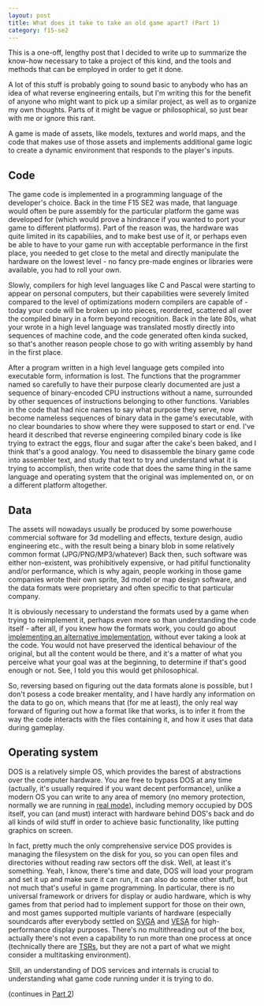 ```yaml
---
layout: post
title: What does it take to take an old game apart? (Part 1)
category: f15-se2
---
```

This is a one-off, lengthy post that I decided to write up to summarize the know-how necessary to take a project of this kind, and the tools and methods that can be employed in order to get it done.

A lot of this stuff is probably going to sound basic to anybody who has an idea of what reverse engineering entails, but I'm writing this for the benefit of anyone who might want to pick up a similar project, as well as to organize my own thoughts. Parts of it might be vague or philosophical, so just bear with me or ignore this rant.

A game is made of assets, like models, textures and world maps, and the code that makes use of those assets and implements additional game logic to create a dynamic environment that responds to the player's inputs.

## Code

The game code is implemented in a programming language of the developer's choice. Back in the time F15 SE2 was made, that language would often be pure assembly for the particular platform the game was developed for (which would prove a hindrance if you wanted to port your game to different platforms). Part of the reason was, the hardware was quite limited in its capabiliies, and to make best use of it, or perhaps even be able to have to your game run with acceptable performance in the first place, you needed to get close to the metal and directly manipulate the hardware on the lowest level - no fancy pre-made engines or libraries were available, you had to roll your own. 

Slowly, compilers for high level languages like C and Pascal were starting to appear on personal computers, but their capabilities were severely limited compared to the level of optimizations modern compilers are capable of - today your code will be broken up into pieces, reordered, scattered all over the compiled binary in a form beyond recognition. Back in the late 80s, what your wrote in a high level language was translated mostly directly into sequences of machine code, and the code generated often kinda sucked, so that's another reason people chose to go with writing assembly by hand in the first place.

After a program written in a high level language gets compiled into executable form, information is lost. The functions that the programmer named so carefully to have their purpose clearly documented are just a sequence of binary-encoded CPU instructions without a name, surrounded by other sequences of instructions belonging to other functions. Variables in the code that had nice names to say what purpose they serve, now become nameless sequences of binary data in the game's executable, with no clear boundaries to show where they were supposed to start or end. I've heard it described that reverse engineering compiled binary code is like trying to extract the eggs, flour and sugar after the cake's been baked, and I think that's a good analogy. You need to disassemble the binary game code into assembler text, and study that text to try and understand what it is trying to accomplish, then write code that does the same thing in the same language and operating system that the original was implemented on, or on a different platform altogether.

## Data

The assets will nowadays usually be produced by some powerhouse commercial software for 3d modelling and effects, texture design, audio engineering etc., with the result being a binary blob in some relatively common format (JPG/PNG/MP3/whatever) Back then, such software was either non-existent, was prohibitively expensive, or had pitiful functionality and/or performance, which is why again, people working in those game companies wrote their own sprite, 3d model or map design software, and the data formats were proprietary and often specific to that particular company. 

It is obviously necessary to understand the formats used by a game when trying to reimplement it, perhaps even more so than understanding the code itself - after all, if you knew how the formats work, you could go about [implementing an alternative implementation](https://fabiensanglard.net/reverse_engineering_strike_commander/), without ever taking a look at the code. You would not have preserved the identical behaviour of the original, but all the content would be there, and it's a matter of what you perceive what your goal was at the beginning, to determine if that's good enough or not. See, I told you this would get philosophical. 

So, reversing based on figuring out the data formats alone is possible, but I don't posess a code breaker mentality, and I have hardly any information on the data to go on, which means that (for me at least), the only real way forward of figuring out how a format like that works, is to infer it from the way the code interacts with the files containing it, and how it uses that data during gameplay.

## Operating system

DOS is a relatively simple OS, which provides the barest of abstractions over the computer hardware. You are free to bypass DOS at any time (actually, it's usually required if you want decent performance), unlike a modern OS you can write to any area of memory (no memory protection, normally we are running in [real mode](https://en.wikipedia.org/wiki/Real_mode)), including memory occupied by DOS itself, you can (and must) interact with hardware behind DOS's back and do all kinds of wild stuff in order to achieve basic functionality, like putting graphics on screen. 

In fact, pretty much the only comprehensive service DOS provides is managing the filesystem on the disk for you, so you can open files and directories without reading raw sectors off the disk. Well, at least it's something. Yeah, I know, there's time and date, DOS will load your program and set it up and make sure it can run, it can also do some other stuff, but not much that's useful in game programming. In particular, there is no universal framework or drivers for display or audio hardware, which is why games from that period had to implement support for those on their own, and most games supported multiple variants of hardware (especially soundcards after everybody settled on [SVGA](https://en.wikipedia.org/wiki/Super_VGA) and [VESA](https://en.wikipedia.org/wiki/VESA_BIOS_Extensions) for high-performance display purposes. There's no multithreading out of the box, actually there's not even a capability to run more than one process at once (technically there are [TSRs](https://en.wikipedia.org/wiki/Terminate-and-stay-resident_program), but they are not a part of what we might consider a multitasking environment).

Still, an understanding of DOS services and internals is crucial to understanding what game code running under it is trying to do.

(continues in [Part 2](/f15-se2/2022/12/09/reversing-2.html))